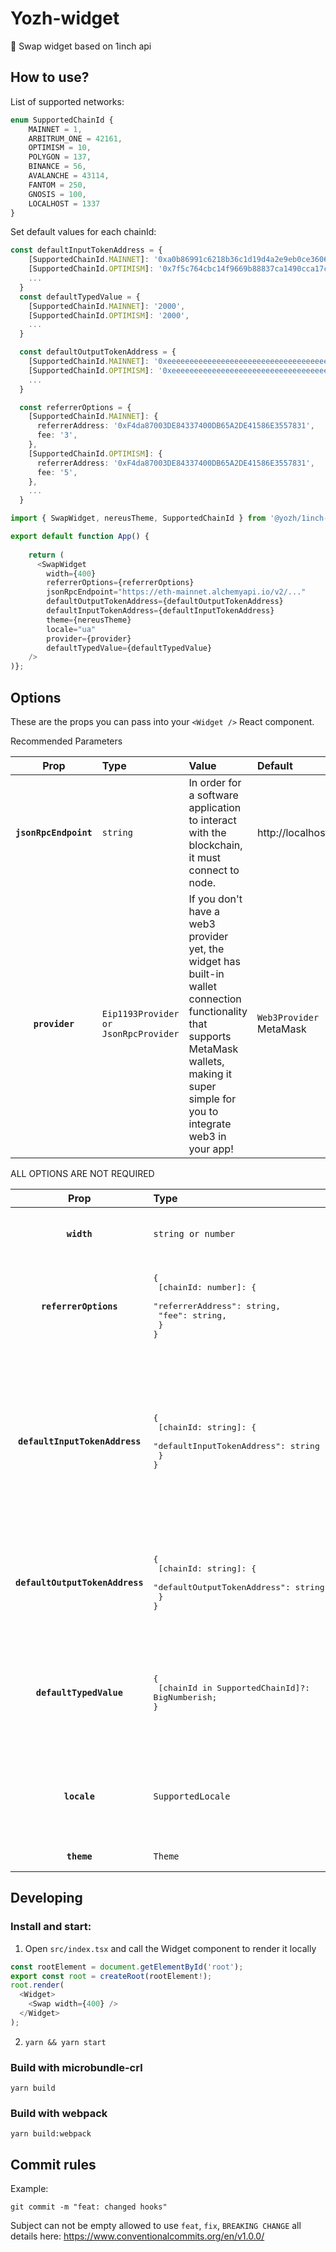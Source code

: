# Yozh-widget

🧩 Swap widget based on 1inch api

## How to use?

List of supported networks:
```ts
enum SupportedChainId {
    MAINNET = 1,
    ARBITRUM_ONE = 42161,
    OPTIMISM = 10,
    POLYGON = 137,
    BINANCE = 56,
    AVALANCHE = 43114,
    FANTOM = 250,
    GNOSIS = 100,
    LOCALHOST = 1337
}
```
Set default values for each chainId:
```ts
const defaultInputTokenAddress = {
    [SupportedChainId.MAINNET]: '0xa0b86991c6218b36c1d19d4a2e9eb0ce3606eb48',
    [SupportedChainId.OPTIMISM]: '0x7f5c764cbc14f9669b88837ca1490cca17c31607',
    ...
  }
  const defaultTypedValue = {
    [SupportedChainId.MAINNET]: '2000',
    [SupportedChainId.OPTIMISM]: '2000',
    ...
  }

  const defaultOutputTokenAddress = {
    [SupportedChainId.MAINNET]: '0xeeeeeeeeeeeeeeeeeeeeeeeeeeeeeeeeeeeeeeee',
    [SupportedChainId.OPTIMISM]: '0xeeeeeeeeeeeeeeeeeeeeeeeeeeeeeeeeeeeeeeee',
    ...
  }

  const referrerOptions = {
    [SupportedChainId.MAINNET]: {
      referrerAddress: '0xF4da87003DE84337400DB65A2DE41586E3557831',
      fee: '3',
    },
    [SupportedChainId.OPTIMISM]: {
      referrerAddress: '0xF4da87003DE84337400DB65A2DE41586E3557831',
      fee: '5',
    },
    ...
  }
```
```ts
import { SwapWidget, nereusTheme, SupportedChainId } from '@yozh/1inch-widget';

export default function App() {
  
    return (
      <SwapWidget
        width={400}
        referrerOptions={referrerOptions}
        jsonRpcEndpoint="https://eth-mainnet.alchemyapi.io/v2/..."
        defaultOutputTokenAddress={defaultOutputTokenAddress}
        defaultInputTokenAddress={defaultInputTokenAddress}
        theme={nereusTheme}
        locale="ua"
        provider={provider}
        defaultTypedValue={defaultTypedValue}
    />
)};
```
## Options

These are the props you can pass into your `<Widget />` React component.

Recommended Parameters

|         Prop          | Type                                     | Value                                                                                                                                         | Default                          |
|:---------------------:|:-----------------------------------------|:----------------------------------------------------------------------------------------------------------------------------------------------|:---------------------------------|
| **`jsonRpcEndpoint`** | `string`                                 | In order for a software application to interact with the blockchain, it must connect to node.                                                 | http://localhost:8545/           |
| **`provider`**        | `Eip1193Provider or JsonRpcProvider`     | If you don't have a web3 provider yet, the widget has built-in wallet connection functionality that supports MetaMask wallets, making it super simple for you to integrate web3 in your app! |  `Web3Provider` MetaMask |


ALL OPTIONS ARE NOT REQUIRED

|         Prop          | Type                                     | Value                                                                                                                                         | Default                          |
|:---------------------:|:-----------------------------------------|:----------------------------------------------------------------------------------------------------------------------------------------------|:---------------------------------|
| **`width`**           | `string or number`                       | You can customize the width by passing a number (of pixels) to the width prop of the widget.                                                  | `418`                            |
| **`referrerOptions`** | <pre>{<br>  [chainId: number]: {<br>    "referrerAddress": string,<br>    "fee": string,<br>  }<br>}</pre>| Fee is a number from 1 to 3 percent. <br/> After each swap, a percentage from swap amount equal to fee will be transferred to referrerAddress | <pre>{<br>  1: {<br>    "referrerAddress": "",<br>    "fee": "",<br>  }<br>}</pre> |
| **`defaultInputTokenAddress`** | <pre>{<br>  [chainId: string]: {<br>    "defaultInputTokenAddress": string<br>  }<br>}</pre>| Address of the token to be selected by default in the input field (e.g. USDC) for each network chain ID. If left empty the widget will use the native token of the connected chain as default. This can be explicitly defined by the special string 'NATIVE'. For convenience you may pass a single string instead of a chainId mapping.   | ``string or 'NATIVE'`` |
| **`defaultOutputTokenAddress`** | <pre>{<br>  [chainId: string]: {<br>    "defaultOutputTokenAddress": string<br>  }<br>}</pre>| Address of the token to be selected by default in the input field (e.g. USDC) for each network chain ID. None if left empty. Any addresses provided in this parameter must be included in the tokenList. | ``string or 'NATIVE'`` |
| **`defaultTypedValue`** | <pre>{<br>  [chainId in SupportedChainId]?: BigNumberish; <br>}</pre> | Value in wei. This value will respect the decimals of the inputTokenAddress. If the defaultInputTokenAddress is USDC, defaultTypedValue should be `1000000` (it means 1 USDC). | `0`           |
| **`locale`**          | `SupportedLocale`                       | Specifies an explicit locale to use for the widget interface. This can be set to one of the values exported by the library in SUPPORTED_LOCALES.| `en`                        |
| **`theme`**          | `Theme`                       | Specifies a custom theme. See [MUI THEME](https://mui.com/material-ui/customization/theming/) |  light `default-theme`                        |


## Developing

### Install and start:

1. Open ```src/index.tsx``` and call the Widget component to render it locally
```ts
const rootElement = document.getElementById('root');
export const root = createRoot(rootElement!);
root.render(
  <Widget>
    <Swap width={400} />
  </Widget>
);
```
2. ```yarn && yarn start```

### Build with microbundle-crl
```yarn build```

### Build with webpack
```yarn build:webpack```


## Commit rules

Example:

```shell
git commit -m "feat: changed hooks"
```

Subject can not be empty allowed to use `feat`, `fix`, `BREAKING CHANGE` all details here:
https://www.conventionalcommits.org/en/v1.0.0/
